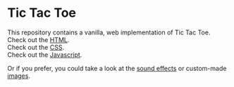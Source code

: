 # Tic Tac Toe
This repository contains a vanilla, web implementation of Tic Tac Toe.  
Check out the [HTML](/tictactoe.html).  
Check out the [CSS](/css/tictactoe.css).  
Check out the [Javascript](/js/tictactoe.js).

Or if you prefer, you could take a look at the [sound effects](/media) or custom-made [images](/images).
